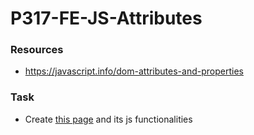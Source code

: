 # P317-FE-JS-Attributes

### Resources
* https://javascript.info/dom-attributes-and-properties

### Task 
* Create [this page](https://gitlab.com/gitlab-qa-sandbox-group/qa-test-2021-07-21-08-07-53-0fbfa8bfb3fc824e/npm-another-project-a49a310d696f2441) and its js functionalities
